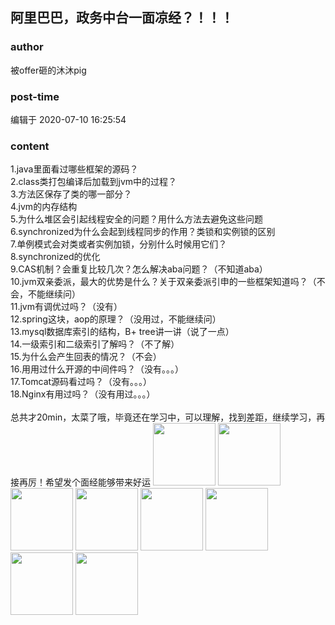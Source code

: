 ## 阿里巴巴，政务中台一面凉经？！！！
### author 
被offer砸的沐沐pig
### post-time 

编辑于  2020-07-10 16:25:54
### content 
<div class="post-topic-des nc-post-content">
 1.java里面看过哪些框架的源码？
 <br/>
 2.class类打包编译后加载到jvm中的过程？
 <br/>
 3.方法区保存了类的哪一部分？
 <br/>
 4.jvm的内存结构
 <br/>
 5.为什么堆区会引起线程安全的问题？用什么方法去避免这些问题
 <br/>
 6.synchronized为什么会起到线程同步的作用？类锁和实例锁的区别
 <br/>
 7.单例模式会对类或者实例加锁，分别什么时候用它们？
 <br/>
 8.synchronized的优化
 <br/>
 9.CAS机制？会重复比较几次？怎么解决aba问题？（不知道aba）
 <br/>
 10.jvm双亲委派，最大的优势是什么？关于双亲委派引申的一些框架知道吗？（不会，不能继续问）
 <br/>
 11.jvm有调优过吗？（没有）
 <br/>
 12.spring这块，aop的原理？（没用过，不能继续问）
 <br/>
 13.mysql数据库索引的结构，B+ tree讲一讲（说了一点）
 <br/>
 14.一级索引和二级索引了解吗？（不了解）
 <br/>
 15.为什么会产生回表的情况？（不会）
 <br/>
 16.用用过什么开源的中间件吗？（没有。。。）
 <br/>
 17.Tomcat源码看过吗？（没有。。。）
 <br/>
 <div>
  18.Nginx有用过吗？（没有用过。。。）
 </div>
 <div>
  <br/>
 </div>
 <div>
  总共才20min，太菜了哦，毕竟还在学习中，可以理解，找到差距，继续学习，再接再厉！希望发个面经能够带来好运
  <img data-card-emoji="[顺利签约]" height="100px" src="https://uploadfiles.nowcoder.com/images/20191018/63_1571399750686_BA6BEB7AE28EF0A97D7A0A038FEB5060" width="100px"/>
  <img data-card-emoji="[来个offer]" height="100px" src="https://uploadfiles.nowcoder.com/images/20191018/63_1571399293050_586E508F161F26CE94633729AC56C602" width="100px"/>
  <img data-card-emoji="[来个offer]" height="100px" src="https://uploadfiles.nowcoder.com/images/20191018/63_1571399293050_586E508F161F26CE94633729AC56C602" width="100px"/>
  <img data-card-emoji="[来个offer]" height="100px" src="https://uploadfiles.nowcoder.com/images/20191018/63_1571399293050_586E508F161F26CE94633729AC56C602" width="100px"/>
  <img data-card-emoji="[来个offer]" height="100px" src="https://uploadfiles.nowcoder.com/images/20191018/63_1571399293050_586E508F161F26CE94633729AC56C602" width="100px"/>
  <img data-card-emoji="[来个offer]" height="100px" src="https://uploadfiles.nowcoder.com/images/20191018/63_1571399293050_586E508F161F26CE94633729AC56C602" width="100px"/>
  <img data-card-emoji="[来个offer]" height="100px" src="https://uploadfiles.nowcoder.com/images/20191018/63_1571399293050_586E508F161F26CE94633729AC56C602" width="100px"/>
  <img data-card-emoji="[来个offer]" height="100px" src="https://uploadfiles.nowcoder.com/images/20191018/63_1571399293050_586E508F161F26CE94633729AC56C602" width="100px"/>
 </div>
</div>
